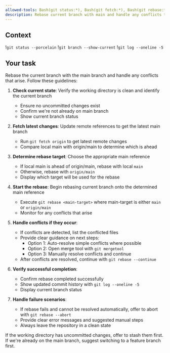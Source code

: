 ```yaml
---
allowed-tools: Bash(git status:*), Bash(git fetch:*), Bash(git rebase:*), Bash(git add:*), Bash(git commit:*), Bash(git branch:*), Bash(git log:*), Bash(git diff:*), Bash(git mergetool:*)
description: Rebase current branch with main and handle any conflicts that arise
---
```


## Context

!`git status --porcelain`
!`git branch --show-current`
!`git log --oneline -5`

## Your task

Rebase the current branch with the main branch and handle any conflicts that arise. Follow these guidelines:

1. **Check current state**: Verify the working directory is clean and identify the current branch

   - Ensure no uncommitted changes exist
   - Confirm we're not already on main branch
   - Show current branch status

2. **Fetch latest changes**: Update remote references to get the latest main branch

   - Run `git fetch origin` to get latest remote changes
   - Compare local main with origin/main to determine which is ahead

3. **Determine rebase target**: Choose the appropriate main reference

   - If local main is ahead of origin/main, rebase with local `main`
   - Otherwise, rebase with `origin/main`
   - Display which target will be used for the rebase

4. **Start the rebase**: Begin rebasing current branch onto the determined main reference

   - Execute `git rebase <main-target>` where main-target is either `main` or `origin/main`
   - Monitor for any conflicts that arise

5. **Handle conflicts if they occur**:

   - If conflicts are detected, list the conflicted files
   - Provide clear guidance on next steps:
     - Option 1: Auto-resolve simple conflicts where possible
     - Option 2: Open merge tool with `git mergetool`
     - Option 3: Manually resolve conflicts and continue
   - After conflicts are resolved, continue with `git rebase --continue`

6. **Verify successful completion**:

   - Confirm rebase completed successfully
   - Show updated commit history with `git log --oneline -5`
   - Display current branch status

7. **Handle failure scenarios**:
   - If rebase fails and cannot be resolved automatically, offer to abort with `git rebase --abort`
   - Provide clear error messages and suggested manual steps
   - Always leave the repository in a clean state

If the working directory has uncommitted changes, offer to stash them first. If we're already on the main branch, suggest switching to a feature branch first.
